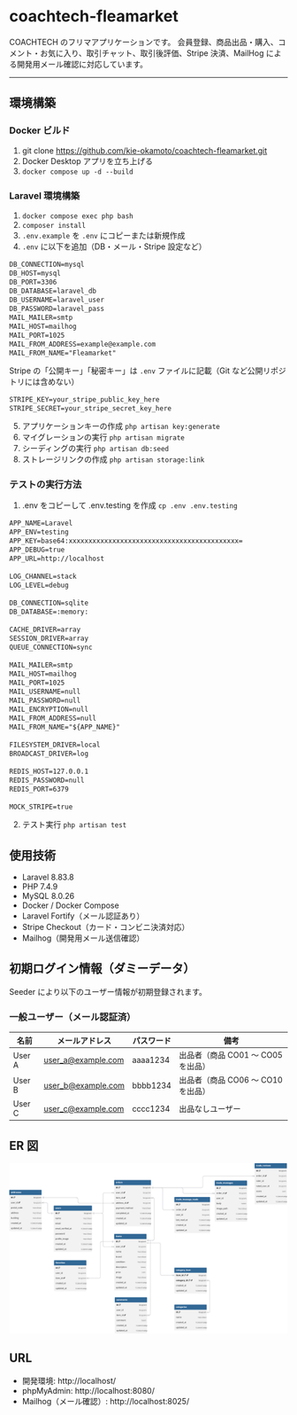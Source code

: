 # coachtech-fleamarket

COACHTECH のフリマアプリケーションです。
会員登録、商品出品・購入、コメント・お気に入り、取引チャット、取引後評価、Stripe 決済、MailHog による開発用メール確認に対応しています。

---

## 環境構築

### Docker ビルド

1. git clone https://github.com/kie-okamoto/coachtech-fleamarket.git
2. Docker Desktop アプリを立ち上げる
3. `docker compose up -d --build`

### Laravel 環境構築

1. `docker compose exec php bash`
2. `composer install`
3. `.env.example` を `.env` にコピーまたは新規作成
4. `.env` に以下を追加（DB・メール・Stripe 設定など）

```env
DB_CONNECTION=mysql
DB_HOST=mysql
DB_PORT=3306
DB_DATABASE=laravel_db
DB_USERNAME=laravel_user
DB_PASSWORD=laravel_pass
MAIL_MAILER=smtp
MAIL_HOST=mailhog
MAIL_PORT=1025
MAIL_FROM_ADDRESS=example@example.com
MAIL_FROM_NAME="Fleamarket"
```

Stripe の「公開キー」「秘密キー」は `.env` ファイルに記載（Git など公開リポジトリには含めない）

```env
STRIPE_KEY=your_stripe_public_key_here
STRIPE_SECRET=your_stripe_secret_key_here
```

5. アプリケーションキーの作成 `php artisan key:generate`
6. マイグレーションの実行 `php artisan migrate`
7. シーディングの実行 `php artisan db:seed`
8. ストレージリンクの作成 `php artisan storage:link`

### テストの実行方法

1. .env をコピーして .env.testing を作成 `cp .env .env.testing`

```env
APP_NAME=Laravel
APP_ENV=testing
APP_KEY=base64:xxxxxxxxxxxxxxxxxxxxxxxxxxxxxxxxxxxxxxxxxxx=
APP_DEBUG=true
APP_URL=http://localhost

LOG_CHANNEL=stack
LOG_LEVEL=debug

DB_CONNECTION=sqlite
DB_DATABASE=:memory:

CACHE_DRIVER=array
SESSION_DRIVER=array
QUEUE_CONNECTION=sync

MAIL_MAILER=smtp
MAIL_HOST=mailhog
MAIL_PORT=1025
MAIL_USERNAME=null
MAIL_PASSWORD=null
MAIL_ENCRYPTION=null
MAIL_FROM_ADDRESS=null
MAIL_FROM_NAME="${APP_NAME}"

FILESYSTEM_DRIVER=local
BROADCAST_DRIVER=log

REDIS_HOST=127.0.0.1
REDIS_PASSWORD=null
REDIS_PORT=6379

MOCK_STRIPE=true
```

2. テスト実行 `php artisan test`

## 使用技術

- Laravel 8.83.8
- PHP 7.4.9
- MySQL 8.0.26
- Docker / Docker Compose
- Laravel Fortify（メール認証あり）
- Stripe Checkout（カード・コンビニ決済対応）
- Mailhog（開発用メール送信確認）

## 初期ログイン情報（ダミーデータ）

Seeder により以下のユーザー情報が初期登録されます。

### 一般ユーザー（メール認証済）

| 名前   | メールアドレス     | パスワード | 備考                               |
| ------ | ------------------ | ---------- | ---------------------------------- |
| User A | user_a@example.com | aaaa1234   | 出品者（商品 CO01 ～ CO05 を出品） |
| User B | user_b@example.com | bbbb1234   | 出品者（商品 CO06 ～ CO10 を出品） |
| User C | user_c@example.com | cccc1234   | 出品なしユーザー                   |

## ER 図

![ER図](./er.png)

## URL

- 開発環境: http://localhost/
- phpMyAdmin: http://localhost:8080/
- Mailhog（メール確認）: http://localhost:8025/
